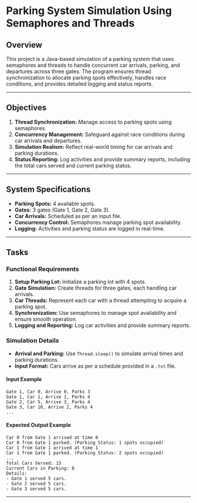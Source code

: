 # Parking System Simulation Using Semaphores and Threads

## Overview
This project is a Java-based simulation of a parking system that uses semaphores and threads to handle concurrent car arrivals, parking, and departures across three gates. The program ensures thread synchronization to allocate parking spots effectively, handles race conditions, and provides detailed logging and status reports.

---

## Objectives
1. **Thread Synchronization:** Manage access to parking spots using semaphores.
2. **Concurrency Management:** Safeguard against race conditions during car arrivals and departures.
3. **Simulation Realism:** Reflect real-world timing for car arrivals and parking durations.
4. **Status Reporting:** Log activities and provide summary reports, including the total cars served and current parking status.

---

## System Specifications
- **Parking Spots:** 4 available spots.
- **Gates:** 3 gates (Gate 1, Gate 2, Gate 3).
- **Car Arrivals:** Scheduled as per an input file.
- **Concurrency Control:** Semaphores manage parking spot availability.
- **Logging:** Activities and parking status are logged in real-time.

---

## Tasks
### Functional Requirements
1. **Setup Parking Lot:** Initialize a parking lot with 4 spots.
2. **Gate Simulation:** Create threads for three gates, each handling car arrivals.
3. **Car Threads:** Represent each car with a thread attempting to acquire a parking spot.
4. **Synchronization:** Use semaphores to manage spot availability and ensure smooth operation.
5. **Logging and Reporting:** Log car activities and provide summary reports.

### Simulation Details
- **Arrival and Parking:** Use `Thread.sleep()` to simulate arrival times and parking durations.
- **Input Format:** Cars arrive as per a schedule provided in a `.txt` file.

#### Input Example
```
Gate 1, Car 0, Arrive 0, Parks 3
Gate 1, Car 1, Arrive 1, Parks 4
Gate 2, Car 5, Arrive 3, Parks 4
Gate 3, Car 10, Arrive 2, Parks 4
...
```

#### Expected Output Example
```
Car 0 from Gate 1 arrived at time 0
Car 0 from Gate 1 parked. (Parking Status: 1 spots occupied)
Car 1 from Gate 1 arrived at time 1
Car 1 from Gate 1 parked. (Parking Status: 2 spots occupied)
...
Total Cars Served: 15
Current Cars in Parking: 0
Details:
- Gate 1 served 5 cars.
- Gate 2 served 5 cars.
- Gate 3 served 5 cars.
```

---
